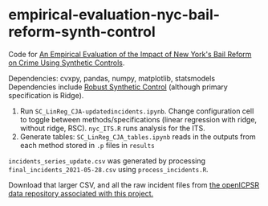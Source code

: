 # empirical-evaluation-nyc-bail-reform-synth-control

Code for [An Empirical Evaluation of the Impact of New York's Bail Reform on Crime Using Synthetic Controls](https://papers.ssrn.com/sol3/papers.cfm?abstract_id=3964067). 

Dependencies: cvxpy, pandas, numpy, matplotlib, statsmodels 
Dependencies include [Robust Synthetic Control](https://github.com/jehangiramjad/tslib) (although primary specification is Ridge). 

1. Run ```SC_LinReg_CJA-updatedincidents.ipynb```. Change configuration cell to toggle between methods/specifications (linear regression with ridge, without ridge, RSC). ```nyc_ITS.R``` runs analysis for the ITS.
2. Generate tables: ```SC_LinReg_CJA_tables.ipynb``` reads in the outputs from each method stored in ```.p``` files in ```results``` 


```incidents_series_update.csv``` was generated by processing ```final_incidents_2021-05-28.csv``` using ```process_incidents.R```. 

Download that larger CSV, and all the raw incident files from [the openICPSR data repository associated with this project.](https://www.openicpsr.org/openicpsr/project/152641/version/V1/view)
